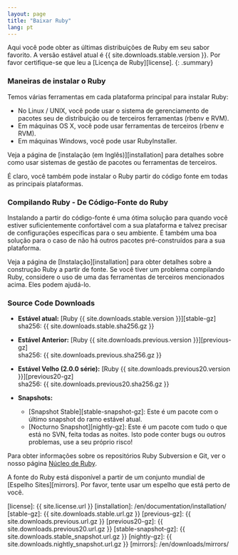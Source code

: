 ```yaml
---
layout: page
title: "Baixar Ruby"
lang: pt
---
```


Aqui você pode obter as últimas distribuições de Ruby em seu sabor favorito.
A versão estável atual é {{ site.downloads.stable.version }}.
Por favor certifique-se que leu a [Licença de Ruby][license].
{: .summary}

### Maneiras de instalar o Ruby

Temos várias ferramentas em cada plataforma principal para instalar Ruby:

* No Linux / UNIX, você pode usar o sistema de gerenciamento de pacotes seu
  de distribuição ou de terceiros ferramentas (rbenv e RVM).
* Em máquinas OS X, você pode usar ferramentas de terceiros (rbenv e RVM).
* Em máquinas Windows, você pode usar RubyInstaller.

Veja a página de [instalação (em Inglês)][installation] para detalhes sobre
como usar sistemas de gestão de pacotes ou ferramentas de terceiros.

É claro, você também pode instalar o Ruby partir do código fonte em todas
as principais plataformas.

### Compilando Ruby - De Código-Fonte do Ruby

Instalando a partir do código-fonte é uma ótima solução para quando você
estiver suficientemente confortável com a sua plataforma e talvez precisar
de configurações específicas para o seu ambiente. É também uma boa solução
para o caso de não há outros pacotes pré-construídos para a sua plataforma.

Veja a página de [Instalação][installation] para obter detalhes sobre a
construção Ruby a partir de fonte. Se você tiver um problema compilando
Ruby, considere o uso de uma das ferramentas de terceiros mencionados acima.
Eles podem ajudá-lo.

### Source Code Downloads

* **Estável atual:**
  [Ruby {{ site.downloads.stable.version }}][stable-gz]<br>
  sha256: {{ site.downloads.stable.sha256.gz }}

* **Estável Anterior:**
  [Ruby {{ site.downloads.previous.version }}][previous-gz]<br>
  sha256: {{ site.downloads.previous.sha256.gz }}

* **Estável Velho (2.0.0 série):**
  [Ruby {{ site.downloads.previous20.version }}][previous20-gz]<br>
  sha256: {{ site.downloads.previous20.sha256.gz }}

* **Snapshots:**
  * [Snapshot Stable][stable-snapshot-gz]:
    Este é um pacote com o último snapshot do ramo estável atual.
  * [Nocturno Snapshot][nightly-gz]:
    Este é um pacote com tudo o que está no SVN, feita todas as noites.
    Isto pode conter bugs ou outros problemas, use a seu próprio risco!

Para obter informações sobre os repositórios Ruby Subversion e Git, ver o nosso
página [Núcleo de Ruby](/pt/community/ruby-core/).

A fonte do Ruby está disponível a partir de um conjunto mundial de
[Espelho Sites][mirrors].
Por favor, tente usar um espelho que está perto de você.



[license]: {{ site.license.url }}
[installation]: /en/documentation/installation/
[stable-gz]: {{ site.downloads.stable.url.gz }}
[previous-gz]: {{ site.downloads.previous.url.gz }}
[previous20-gz]: {{ site.downloads.previous20.url.gz }}
[stable-snapshot-gz]: {{ site.downloads.stable_snapshot.url.gz }}
[nightly-gz]: {{ site.downloads.nightly_snapshot.url.gz }}
[mirrors]: /en/downloads/mirrors/
